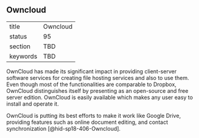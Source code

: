 ## Owncloud


|          |          |
| -------- | -------- |
| title    | Owncloud |
| status   | 95       |
| section  | TBD      |
| keywords | TBD      |




OwnCloud has made its significant impact in providing client-server
software services for creating file hosting services and also to use
them. Even though most of the functionalities are comparable to Dropbox,
OwnCloud distinguishes itself by presenting as an open-source and free
server edition. OwnCloud is easily available which makes any user easy
to install and operate it.

OwnCloud is putting its best efforts to make it work like Google Drive,
providing features such as online document editing, and contact
synchronization [@hid-sp18-406-Owncloud].

